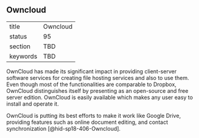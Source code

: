 ## Owncloud


|          |          |
| -------- | -------- |
| title    | Owncloud |
| status   | 95       |
| section  | TBD      |
| keywords | TBD      |




OwnCloud has made its significant impact in providing client-server
software services for creating file hosting services and also to use
them. Even though most of the functionalities are comparable to Dropbox,
OwnCloud distinguishes itself by presenting as an open-source and free
server edition. OwnCloud is easily available which makes any user easy
to install and operate it.

OwnCloud is putting its best efforts to make it work like Google Drive,
providing features such as online document editing, and contact
synchronization [@hid-sp18-406-Owncloud].

